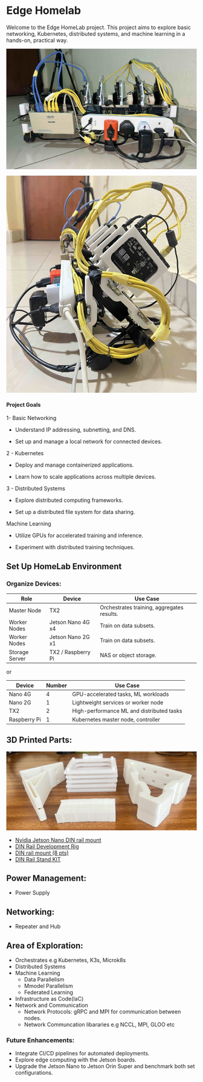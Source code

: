 # Edge Homelab
Welcome to the Edge  HomeLab project. This project aims to explore basic networking, Kubernetes, distributed systems, and machine learning in a hands-on, practical way.


![Completed3](./assets/03_lite.jpg)

![Completed4](./assets/04_lite.jpg)
<!-- ![Completed1](./assets/01_lite.jpeg) -->
<!-- ![Completed2](./assets/02_lite.jpeg) -->


#### Project Goals

1- Basic Networking

 -  Understand IP addressing, subnetting, and DNS.

 - Set up and manage a local network for connected devices.

2 - Kubernetes

- Deploy and manage containerized applications.

- Learn how to scale applications across multiple devices.

3 - Distributed Systems

- Explore distributed computing frameworks.

- Set up a distributed file system for data sharing.

Machine Learning

- Utilize GPUs for accelerated training and inference.

- Experiment with distributed training techniques.


## Set Up HomeLab Environment

### Organize Devices:

| **Role**       | **Device**         | **Use Case**                               |
| -------------- | ------------------ | ------------------------------------------ |
| Master Node    | TX2                | Orchestrates training, aggregates results. |
| Worker Nodes   | Jetson Nano 4G x4  | Train on data subsets.                     |
| Worker Nodes   | Jetson Nano 2G x1  | Train on data subsets.                     |
| Storage Server | TX2 / Raspberry Pi | NAS or object storage.                     |

or 

| Device       | Number | Use Case                                  |
| ------------ | ------ | ----------------------------------------- |
| Nano 4G      | 4      | GPU-accelerated tasks, ML workloads       |
| Nano 2G      | 1      | Lightweight services or worker node       |
| TX2          | 2      | High-performance ML and distributed tasks |
| Raspberry Pi | 1      | Kubernetes master node, controller        |


## 3D Printed Parts: 
![3D Printed Parts](./assets/3d_parts.jpg)
- [Nvidia Jetson Nano DIN rail mount](https://www.stlfinder.com/model/nvidia-jetson-nano-din-rail-mount-0GMeNTmN/4430214/)
- [DIN Rail Development Rig](https://www.thingiverse.com/thing:3433772)
- [DIN rail mount (8 pts)](https://www.thingiverse.com/thing:3487867)
- [DIN Rail Stand KIT](https://www.thingiverse.com/thing:3609072)




## Power Management: 
- Power Supply 
## Networking: 
- Repeater and Hub 
## Area of Exploration:
- Orchestrates e.g Kubernetes, K3s, Microk8s
- Distributed Systems
- Machine Learning
  - Data Parallelism
  - Mmodel Parallelism
  - Federated Learning
- Infrastructure as Code(IaC)
- Network and Communication
  - Network Protocols: gRPC and MPI for communication between nodes.
  - Network Communcation libararies e.g NCCL, MPI, GLOO etc



### Future Enhancements:

- Integrate CI/CD pipelines for automated deployments.
- Explore edge computing with the Jetson boards.
- Upgrade the Jetson Nano to Jetson Orin Super and benchmark both set configurations. 
